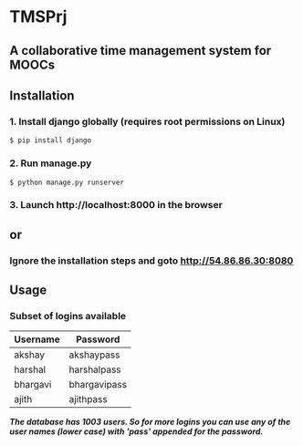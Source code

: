 # TMSPrj #
## A collaborative time management system for MOOCs ##

## Installation ##
### 1. Install django globally (requires root permissions on Linux) ###
```
$ pip install django
```
### 2. Run manage.py ###
```
$ python manage.py runserver
```
### 3. Launch http://localhost:8000 in the browser ###

## or ##
### Ignore the installation steps and goto http://54.86.86.30:8080 ###

## Usage ##
### Subset of logins available ###
| Username  | Password |
|-----------|----------|
akshay    	| akshaypass 
harshal		| harshalpass
bhargavi	| bhargavipass
ajith		| ajithpass
***The database has 1003 users. So for more logins you can use any of the user names (lower case) with 'pass' appended for the password.***

